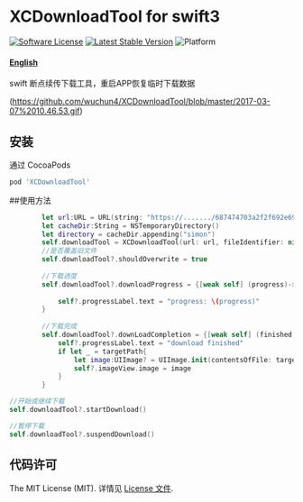 # XCDownloadTool for swift3

[![Software License](https://img.shields.io/badge/license-MIT-brightgreen.svg)](LICENSE.md)
[![Latest Stable Version](http://img.shields.io/cocoapods/v/XCDownloadTool.svg)](https://github.com/wuchun4/XCDownloadTool)
![Platform](http://img.shields.io/cocoapods/p/XCDownloadTool.svg)





#### [English](https://github.com/wuchun4/XCDownloadTool/blob/master/README_EN.md)

swift 断点续传下载工具，重启APP恢复临时下载数据

(https://github.com/wuchun4/XCDownloadTool/blob/master/2017-03-07%2010.46.53.gif)

## 安装
通过 CocoaPods

```ruby
pod 'XCDownloadTool'
```

##使用方法
```swift
        let url:URL = URL(string: "https://......./687474703a2f2f692e696d6775722e636f6d2f30684a384d7a572e676966")!
        let cacheDir:String = NSTemporaryDirectory()
        let directory = cacheDir.appending("simon")
        self.downloadTool = XCDownloadTool(url: url, fileIdentifier: nil, targetDirectory: directory, shouldResume: true)
        //是否覆盖旧文件
        self.downloadTool?.shouldOverwrite = true
        
        //下载进度        
        self.downloadTool?.downloadProgress = {[weak self] (progress)-> Void in
            
            self?.progressLabel.text = "progress: \(progress)"
        }
        
        //下载完成
        self.downloadTool?.downLoadCompletion = {[weak self] (finished:Bool ,targetPath:String?, error:Error?) -> Void in
            self?.progressLabel.text = "download finished"
            if let _ = targetPath{
                let image:UIImage? = UIImage.init(contentsOfFile: targetPath!)
                self?.imageView.image = image
            }
        }
```

```swift
//开始或继续下载
self.downloadTool?.startDownload()
```

```swift
//暂停下载
self.downloadTool?.suspendDownload()
```

## 代码许可

The MIT License (MIT). 详情见 [License 文件](https://github.com/wuchun4/XCDownloadTool/blob/master/LICENSE).

